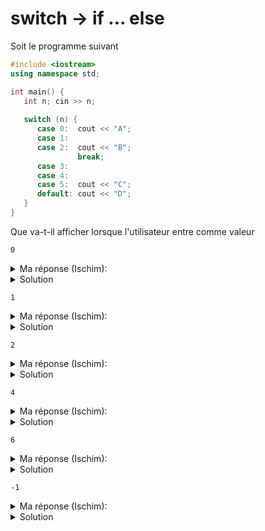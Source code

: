 # switch -> if ... else

Soit le programme suivant

~~~cpp
#include <iostream>
using namespace std;

int main() {
   int n; cin >> n;
   
   switch (n) {
      case 0:  cout << "A";
      case 1:
      case 2:  cout << "B";
               break;
      case 3:
      case 4:
      case 5:  cout << "C";
      default: cout << "D";
   }
}
~~~

Que va-t-il afficher lorsque l'utilisateur entre comme valeur 

~~~
0
~~~

<details>
<summary> Ma réponse (Ischim):</summary>

~~~
AB, car on rentre dans le cas 0, on éxécute le cas 0, puis tous le code qui suit jusqu'on trouve un "break;" Qui est à la fin du cas n° 2.
~~~

</details>

<details>
<summary>Solution</summary>

~~~
AB
~~~
</details>

~~~
1
~~~

<details>
<summary> Ma réponse (Ischim):</summary>

~~~
B, car comme précédament on execute le cas n°1 (ici sans code), comme ici pas de break;, on passe au cas n°2 et on sort car il y a un break.
~~~

</details>

<details>
<summary>Solution</summary>

~~~
B
~~~
</details>

~~~
2
~~~

<details>
<summary> Ma réponse (Ischim):</summary>

~~~
B, car comme on rentre dans le cas n°2 et comme il y a un break, on sort du switch.
~~~

</details>

<details>
<summary>Solution</summary>

~~~
B
~~~
</details>

~~~
4
~~~

<details>
<summary> Ma réponse (Ischim):</summary>

~~~
CD, car on execute le code des cas 4-5 et default, car pas de break;
~~~

</details>

<details>
<summary>Solution</summary>

~~~
CD
~~~
</details>

~~~
6
~~~

<details>
<summary> Ma réponse (Ischim):</summary>

~~~
D, car 6 ne correspond à aucun cas spécifié. donc on rentre dans le cas par defaut
~~~

</details>

<details>
<summary>Solution</summary>

~~~
D
~~~
</details>

~~~
-1
~~~

<details>
<summary> Ma réponse (Ischim):</summary>

~~~
D, car -1 ne correspond à aucun cas spécifieé. donc on rentre dans le cas par defaut
~~~

</details>


<details>
<summary>Solution</summary>

~~~
D
~~~
</details>
